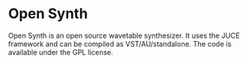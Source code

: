 # Open Synth

Open Synth is an open source wavetable synthesizer. It uses the JUCE framework and can be compiled as VST/AU/standalone.
The code is available under the GPL license.